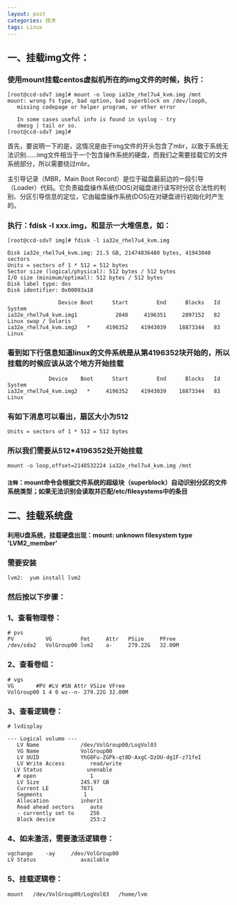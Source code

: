 ```yaml
---
layout: post
categories: 技术
tags: Linux   
---
```


##   一、挂载img文件：



### 使用mount挂载centos虚拟机所在的img文件的时候，执行：

	[root@ccd-sdv7 img]# mount -o loop ia32e_rhel7u4_kvm.img /mnt
	mount: wrong fs type, bad option, bad superblock on /dev/loop0,
       missing codepage or helper program, or other error

       In some cases useful info is found in syslog - try
       dmesg | tail or so.
	[root@ccd-sdv7 img]#

首先，要说明一下的是，这情况是由于img文件的开头包含了mbr，以致于系统无法识别……img文件相当于一个包含操作系统的硬盘，而我们之需要挂载它的文件系统部分，所以需要绕过mbr。

主引导记录（MBR，Main Boot Record）是位于磁盘最前边的一段引导（Loader）代码。它负责磁盘操作系统(DOS)对磁盘进行读写时分区合法性的判别、分区引导信息的定位，它由磁盘操作系统(DOS)在对硬盘进行初始化时产生的。

### 执行：fdisk -l xxx.img，和显示一大堆信息，如：

	[root@ccd-sdv7 img]# fdisk -l ia32e_rhel7u4_kvm.img
	
	Disk ia32e_rhel7u4_kvm.img: 21.5 GB, 21474836480 bytes, 41943040 sectors
	Units = sectors of 1 * 512 = 512 bytes
	Sector size (logical/physical): 512 bytes / 512 bytes
	I/O size (minimum/optimal): 512 bytes / 512 bytes
	Disk label type: dos
	Disk identifier: 0x00093a18
	
	                Device Boot      Start         End      Blocks   Id  System
	ia32e_rhel7u4_kvm.img1            2048     4196351     2097152   82  Linux swap / Solaris
	ia32e_rhel7u4_kvm.img2   *     4196352    41943039    18873344   83  Linux

### 看到如下行信息知道linux的文件系统是从第4196352块开始的，所以挂载的时候应该从这个地方开始挂载

	             Device    Boot      Start         End      Blocks   Id  System
	ia32e_rhel7u4_kvm.img2   *     4196352    41943039    18873344   83  Linux

### 有如下消息可以看出，扇区大小为512

	Units = sectors of 1 * 512 = 512 bytes

### 所以我们需要从512*4196352处开始挂载

	mount -o loop,offset=2148532224 ia32e_rhel7u4_kvm.img /mnt

#### `注释`：mount命令会根据文件系统的超级块（superblock）自动识别分区的文件系统类型；如果无法识别会读取并匹配/etc/filesystems中的条目




##   二、挂载系统盘


#### 利用U盘系统，挂载硬盘出现：mount: unknown filesystem type 'LVM2_member'

### 需要安装 

	lvm2:  yum install lvm2

###  然后按以下步骤：

### 1、查看物理卷：
	
	# pvs
	PV          VG         Fmt     Attr   PSize     PFree 
	/dev/sda2   VolGroup00 lvm2    a-     279.22G   32.00M


### 2、查看卷组：
	
	# vgs
	VG       #PV #LV #SN Attr VSize VFree 
	VolGroup00 1 4 0 wz--n- 279.22G 32.00M

### 3、查看逻辑卷：

	# lvdisplay

	--- Logical volume ---
	   LV Name             /dev/VolGroup00/LogVol03
	   VG Name             VolGroup00
	   LV UUID             YhG8Fu-ZGPk-qt8D-AxgC-DzOU-dg1F-z71feI
	   LV Write Access        read/write
	  LV Status              unenable
	   # open                 1
	   LV Size             245.97 GB
	   Current LE          7871
	   Segments             1
	   Allocation          inherit
	   Read ahead sectors     auto
	   - currently set to     256
	   Block device           253:2
	   
### 4、如未激活，需要激活逻辑卷：
	
	vgchange    -ay     /dev/VolGroup00
	LV Status              available
	
### 5、挂载逻辑卷：

	mount   /dev/VolGroup00/LogVol03   /home/lvm
